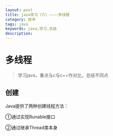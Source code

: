```yaml
---
layout: post
title: java学习（六）————多线程
category: 技术
tags: java
keywords: java,学习,总结
description: 
---
```


# 多线程

> 学习java，重点与c与c++作对比，总结不同点

## 创建

Java提供了两种创建线程方法：

①通过实现Runable接口

②通过继承Thread类本身

## 
